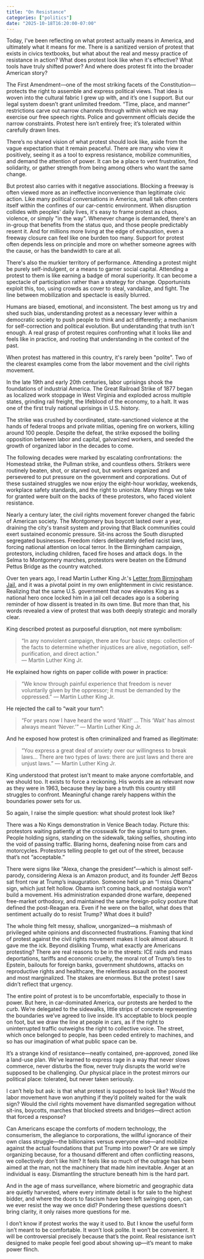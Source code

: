 ```yaml
---
title: "On Resistance"
categories: ["politics"]
date: "2025-10-18T16:20:00-07:00"
---
```


Today, I've been reflecting on what protest actually means in America, and ultimately what it means for me. There is a sanitized version of protest that exists in civics textbooks, but what about the real and messy practice of resistance in action? What does protest look like when it's effective? What tools have truly shifted power? And where does protest fit into the broader American story?

The First Amendment—one of the most striking facets of the Constitution—protects the right to assemble and express political views. That idea is woven into the cultural fabric I grew up with, and it’s one I support. But our legal system doesn’t grant unlimited freedom. “Time, place, and manner” restrictions carve out narrow channels through within which we may exercise our free speech rights. Police and government officials decide the narrow constraints. Protest here isn’t entirely free; it’s tolerated within carefully drawn lines.

There’s no shared vision of what protest should look like, aside from the vague expectation that it remain peaceful. There are many who view it positively, seeing it as a tool to express resistance, mobilize communities, and demand the attention of power. It can be a place to vent frustration, find solidarity, or gather strength from being among others who want the same change.

But protest also carries with it negative associations. Blocking a freeway is often viewed more as an ineffective inconvenience than legitimate civic action. Like many political conversations in America, small talk often centers itself within the confines of our car-centric environment. When disruption collides with peoples' daily lives, it's easy to frame protest as chaos, violence, or simply "in the way". Whenever change is demanded, there's an in-group that benefits from the status quo, and those people predictably resent it. And for millions more living at the edge of exhaustion, even a freeway closure can feel like one burden too many. Support for protest often depends less on principle and more on whether someone agrees with the cause, or has the bandwidth to care at all.

There's also the murkier territory of performance. Attending a protest might be purely self-indulgent, or a means to garner social capital. Attending a protest to them is like earning a badge of moral superiority. It can become a spectacle of participation rather than a strategy for change. Opportunists exploit this, too, using crowds as cover to steal, vandalize, and fight. The line between mobilization and spectacle is easily blurred.

Humans are biased, emotional, and inconsistent. The best among us try and shed such bias, understanding protest as a necessary lever within a democratic society to push people to think and act differently; a mechanism for self-correction and political evolution. But understanding that truth isn't enough. A real grasp of protest requires confronting what it looks like and feels like in practice, and rooting that understanding in the context of the past.

When protest has mattered in this country, it's rarely been "polite". Two of the clearest examples come from the labor movement and the civil rights movement.

In the late 19th and early 20th centuries, labor uprisings shook the foundations of industrial America. The Great Railroad Strike of 1877 began as localized work stoppage in West Virginia and exploded across multiple states, grinding rail freight, the lifeblood of the economy, to a halt. It was one of the first truly national uprisings in U.S. history.

The strike was crushed by coordinated, state-sanctioned violence at the hands of federal troops and private militias, opening fire on workers, killing around 100 people. Despite the defeat, the strike exposed the boiling opposition between labor and capital, galvanized workers, and seeded the growth of organized labor in the decades to come.

The following decades were marked by escalating confrontations: the Homestead strike, the Pullman strike, and countless others. Strikers were routinely beaten, shot, or starved out, but workers organized and persevered to put pressure on the government and corporations. Out of these sustained struggles we now enjoy the eight-hour workday, weekends, workplace safety standards, and the right to unionize. Many things we take for granted were built on the backs of these protestors, who faced violent resistance.

Nearly a century later, the civil rights movement forever changed the fabric of American society. The Montgomery bus boycott lasted over a year, draining the city's transit system and proving that Black communities could exert sustained economic pressure. Sit-ins across the South disrupted segregated businesses. Freedom riders deliberately defied racist laws, forcing national attention on local terror. In the Birmingham campaign, protestors, including children, faced fire hoses and attack dogs. In the Selma to Montgomery marches, protestors were beaten on the Edmund Pettus Bridge as the country watched.

Over ten years ago, I read Martin Luther King Jr.'s [Letter from Birmingham Jail](https://www.csuchico.edu/iege/_assets/documents/susi-letter-from-birmingham-jail.pdf), and it was a pivotal point in my own enlightenment in civic resistance. Realizing that the same U.S. government that now elevates King as a national hero once locked him in a jail cell decades ago is a sobering reminder of how dissent is treated in its own time. But more than that, his words revealed a view of protest that was both deeply strategic and morally clear.

King described protest as purposeful disruption, not mere symbolism:

> “In any nonviolent campaign, there are four basic steps: collection of the facts to determine whether injustices are alive, negotiation, self-purification, and direct action.”  
> — Martin Luther King Jr.

He explained how rights on paper collide with power in practice:

> “We know through painful experience that freedom is never voluntarily given by the oppressor; it must be demanded by the oppressed.”
> — Martin Luther King Jr.

He rejected the call to “wait your turn”:

> “For years now I have heard the word ‘Wait!’ ... This ‘Wait’ has almost always meant ‘Never.’”
> — Martin Luther King Jr.

And he exposed how protest is often criminalized and framed as illegitimate:

> “You express a great deal of anxiety over our willingness to break laws… There are two types of laws: there are just laws and there are unjust laws.”
> — Martin Luther King Jr.

King understood that protest isn't meant to make anyone comfortable, and we should too. It exists to force a reckoning. His words are as relevant now as they were in 1963, because they lay bare a truth this country still struggles to confront. Meaningful change rarely happens within the boundaries power sets for us.

So again, I raise the simple question: what should protest look like?

There was a No Kings demonstration in Venice Beach today. Picture this: protestors waiting patiently at the crosswalk for the signal to turn green. People holding signs, standing on the sidewalk, taking selfies, shouting into the void of passing traffic. Blaring horns, deafening noise from cars and motorcycles. Protestors telling people to get out of the street, because that’s not “acceptable.”

There were signs like “Alexa, change the president”—which is almost self-parody, considering Alexa is an Amazon product, and its founder Jeff Bezos sat front row at Trump’s inauguration. Someone held up an “I miss Obama” sign, which just felt hollow. Obama isn’t coming back, and nostalgia won’t build a movement. His administration expanded drone warfare, deepened free-market orthodoxy, and maintained the same foreign-policy posture that defined the post-Reagan era. Even if he were on the ballot, what does that sentiment actually do to resist Trump? What does it build?

The whole thing felt messy, shallow, unorganized—a mishmash of privileged white opinions and disconnected frustrations. Framing that kind of protest against the civil rights movement makes it look almost absurd. It gave me the ick. Beyond disliking Trump, what exactly are Americans protesting? There are real reasons to be in the streets: ICE raids and mass deportations, tariffs and economic cruelty, the moral rot of Trump’s ties to Epstein, bailouts for foreign banks, government shutdowns, attacks on reproductive rights and healthcare, the relentless assault on the poorest and most marginalized. The stakes are enormous. But the protest I saw didn’t reflect that urgency.

The entire point of protest is to be uncomfortable, especially to those in power. But here, in car-dominated America, our protests are herded to the curb. We’re delegated to the sidewalks, little strips of concrete representing the boundaries we’ve agreed to live inside. It’s acceptable to block people on foot, but we draw the line at people in cars, as if the right to uninterrupted traffic outweighs the right to collective voice. The street, which once belonged to people, has been ceded entirely to machines, and so has our imagination of what public space can be.

It’s a strange kind of resistance—neatly contained, pre-approved, zoned like a land-use plan. We’ve learned to express rage in a way that never slows commerce, never disturbs the flow, never truly disrupts the world we’re supposed to be challenging. Our physical place in the protest mirrors our political place: tolerated, but never taken seriously.

I can’t help but ask: is that what protest is supposed to look like? Would the labor movement have won anything if they’d politely waited for the walk sign? Would the civil rights movement have dismantled segregation without sit-ins, boycotts, marches that blocked streets and bridges—direct action that forced a response?

Can Americans escape the comforts of modern technology, the consumerism, the allegiance to corporations, the willful ignorance of their own class struggle—the billionaires versus everyone else—and mobilize against the actual foundations that put Trump into power? Or are we simply organizing because, for a thousand different and often conflicting reasons, we collectively don’t like him? It feels like so much of the outrage has been aimed at the man, not the machinery that made him inevitable. Anger at an individual is easy. Dismantling the structure beneath him is the hard part.

And in the age of mass surveillance, where biometric and geographic data are quietly harvested, where every intimate detail is for sale to the highest bidder, and where the doors to fascism have been left swinging open, can we ever resist the way we once did? Pondering these questions doesn’t bring clarity, it only raises more questions for me.

I don’t know if protest works the way it used to. But I know the useful form isn’t meant to be comfortable. It won’t look polite. It won’t be convenient. It will be controversial precisely because that’s the point. Real resistance isn’t designed to make people feel good about showing up—it’s meant to make power flinch.
